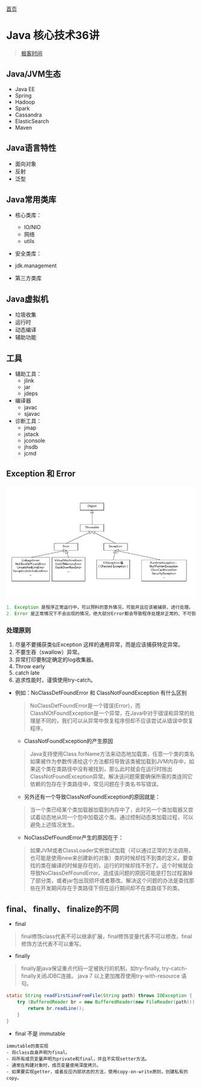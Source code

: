 [首页](/)
# Java 核心技术36讲

> [极客时间](https://time.geekbang.org/column/article/6845)  

## Java/JVM生态

- Java EE  
- Spring  
- Hadoop  
- Spark  
- Cassandra
- ElasticSearch
- Maven

## Java语言特性

- 面向对象
- 反射
- 泛型

## Java常用类库

- 核心类库：  
  - IO/NIO
  - 网络
  - utils

- 安全类库：

- jdk.management

- 第三方类库

## Java虚拟机

- 垃圾收集
- 运行时
- 动态编译
- 辅助功能

## 工具

- 辅助工具：
  - jlink
  - jar
  - jdeps
- 编译器
  - javac
  - sjavac
- 诊断工具：  
  - jmap
  - jstack
  - jconsole
  - jhsdb
  - jcmd

## Exception 和 Error

![Exception&Error](./assets/accba531a365e6ae39614ebfa3273900.png)

```java
1. Exception 是程序正常运行中，可以预料的意外情况，可能并且应该被捕获，进行处理。
2. Error 是正常情况下不会出现的情况，绝大部分Error都会导致程序处理非正常的、不可恢复的状态。既然是非正常情况下，所以不便于也不需要捕获。
```

### 处理原则

  1. 尽量不要捕获类似Exception 这样的通用异常，而是应该捕获特定异常。
  2. 不要生吞（swallow）异常。
  3. 异常打印要制定确定的log收集器。
  4. Throw early
  5. catch late
  6. 追求性能时，谨慎使用try-catch。

- 例如：NoClassDefFoundError 和 ClassNotFoundException 有什么区别
  > NoClassDefFoundError是一个错误(Error)，而ClassNOtFoundException是一个异常，在Java中对于错误和异常的处理是不同的，我们可以从异常中恢复程序但却不应该尝试从错误中恢复程序。
  - ClassNotFoundException的产生原因
  > Java支持使用Class.forName方法来动态地加载类，任意一个类的类名如果被作为参数传递给这个方法都将导致该类被加载到JVM内存中，如果这个类在类路径中没有被找到，那么此时就会在运行时抛出ClassNotFoundException异常。解决该问题需要确保所需的类连同它依赖的包存在于类路径中，常见问题在于类名书写错误。
  - 另外还有一个导致ClassNotFoundException的原因就是：
  > 当一个类已经某个类加载器加载到内存中了，此时另一个类加载器又尝试着动态地从同一个包中加载这个类。通过控制动态类加载过程，可以避免上述情况发生。
  - NoClassDefFoundError产生的原因在于：
  > 如果JVM或者ClassLoader实例尝试加载（可以通过正常的方法调用，也可能是使用new来创建新的对象）类的时候却找不到类的定义。要查找的类在编译的时候是存在的，运行的时候却找不到了。这个时候就会导致NoClassDefFoundError。造成该问题的原因可能是打包过程漏掉了部分类，或者jar包出现损坏或者篡改。解决这个问题的办法是查找那些在开发期间存在于类路径下但在运行期间却不在类路径下的类。

## final、 finally、 finalize的不同

- final

> final修饰class代表不可以继承扩展，final修饰变量代表不可以修改，final修饰方法代表不可以重写。

- finally

> finally是java保证重点代码一定被执行的机制，如try-finally, try-catch-finally关闭JDBC连接。
> java 7 以上更加推荐使用try-with-resource 语句。

```java
static String readFirstLineFromFile(String path) throws IOException {
    try (BufferedReader br = new BufferedReader(new FileReader(path))) {
        return br.readLine();
    }
}
```

- final 不是 immutable

```text
immutable的类实现
- 将class自身声明为final。
- 将所有成员变量声明为private和final，并且不实现setter方法。
- 通常在构建对象时，成员变量使用深度拷贝。
- 如果要实现getter，或者反应内部状态的方法，使用copy-on-write原则，创建私有的copy。
```
